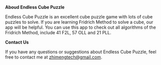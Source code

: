 **Aboud Endless Cube Puzzle**

Endless Cube Puzzle is an excellent cube puzzle game with lots of cube puzzles to solve. If you are learning Fridrich Method to solve a cube, our app will be helpful. You can use this app to check out all algorithms of the Fridrich Method, include 41 F2L, 57 OLL and 21 PLL.

**Contact Us**

If you have any questions or suggestions about Endless Cube Puzzle, feel free to contact me at zhimengtech@gmail.com.
